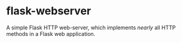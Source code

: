 # flask-webserver
A simple Flask HTTP web-server, which implements *nearly* all HTTP methods in a Flask web application.
